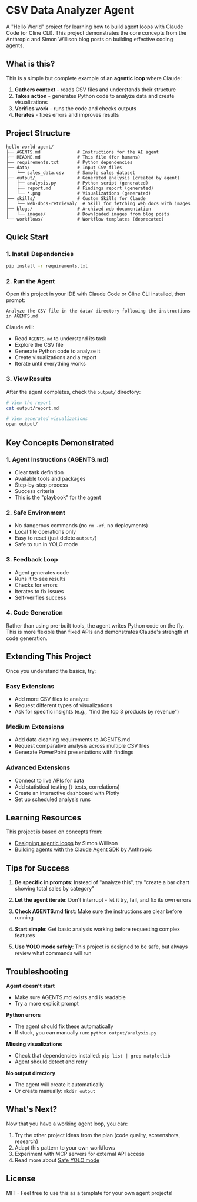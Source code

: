 # CSV Data Analyzer Agent

A "Hello World" project for learning how to build agent loops with Claude Code (or Cline CLI). This project demonstrates the core concepts from the Anthropic and Simon Willison blog posts on building effective coding agents.

## What is this?

This is a simple but complete example of an **agentic loop** where Claude:
1. **Gathers context** - reads CSV files and understands their structure
2. **Takes action** - generates Python code to analyze data and create visualizations
3. **Verifies work** - runs the code and checks outputs
4. **Iterates** - fixes errors and improves results

## Project Structure

```
hello-world-agent/
├── AGENTS.md              # Instructions for the AI agent
├── README.md              # This file (for humans)
├── requirements.txt       # Python dependencies
├── data/                  # Input CSV files
│   └── sales_data.csv     # Sample sales dataset
├── output/                # Generated analysis (created by agent)
│   ├── analysis.py        # Python script (generated)
│   ├── report.md          # Findings report (generated)
│   └── *.png              # Visualizations (generated)
├── skills/                # Custom Skills for Claude
│   └── web-docs-retrieval/  # Skill for fetching web docs with images
├── blogs/                 # Archived web documentation
│   └── images/            # Downloaded images from blog posts
└── workflows/             # Workflow templates (deprecated)
```

## Quick Start

### 1. Install Dependencies

```bash
pip install -r requirements.txt
```

### 2. Run the Agent

Open this project in your IDE with Claude Code or Cline CLI installed, then prompt:

```
Analyze the CSV file in the data/ directory following the instructions in AGENTS.md
```

Claude will:
- Read `AGENTS.md` to understand its task
- Explore the CSV file
- Generate Python code to analyze it
- Create visualizations and a report
- Iterate until everything works

### 3. View Results

After the agent completes, check the `output/` directory:

```bash
# View the report
cat output/report.md

# View generated visualizations
open output/
```

## Key Concepts Demonstrated

### 1. **Agent Instructions (AGENTS.md)**
- Clear task definition
- Available tools and packages
- Step-by-step process
- Success criteria
- This is the "playbook" for the agent

### 2. **Safe Environment**
- No dangerous commands (no `rm -rf`, no deployments)
- Local file operations only
- Easy to reset (just delete `output/`)
- Safe to run in YOLO mode

### 3. **Feedback Loop**
- Agent generates code
- Runs it to see results
- Checks for errors
- Iterates to fix issues
- Self-verifies success

### 4. **Code Generation**
Rather than using pre-built tools, the agent writes Python code on the fly. This is more flexible than fixed APIs and demonstrates Claude's strength at code generation.

## Extending This Project

Once you understand the basics, try:

### Easy Extensions
- Add more CSV files to analyze
- Request different types of visualizations
- Ask for specific insights (e.g., "find the top 3 products by revenue")

### Medium Extensions
- Add data cleaning requirements to AGENTS.md
- Request comparative analysis across multiple CSV files
- Generate PowerPoint presentations with findings

### Advanced Extensions
- Connect to live APIs for data
- Add statistical testing (t-tests, correlations)
- Create an interactive dashboard with Plotly
- Set up scheduled analysis runs

## Learning Resources

This project is based on concepts from:
- [Designing agentic loops](https://simonwillison.net/2025/Feb/10/designing-agentic-loops/) by Simon Willison
- [Building agents with the Claude Agent SDK](https://www.anthropic.com/news/building-agents-with-claude-code-sdk) by Anthropic

## Tips for Success

1. **Be specific in prompts**: Instead of "analyze this", try "create a bar chart showing total sales by category"

2. **Let the agent iterate**: Don't interrupt - let it try, fail, and fix its own errors

3. **Check AGENTS.md first**: Make sure the instructions are clear before running

4. **Start simple**: Get basic analysis working before requesting complex features

5. **Use YOLO mode safely**: This project is designed to be safe, but always review what commands will run

## Troubleshooting

**Agent doesn't start**
- Make sure AGENTS.md exists and is readable
- Try a more explicit prompt

**Python errors**
- The agent should fix these automatically
- If stuck, you can manually run: `python output/analysis.py`

**Missing visualizations**
- Check that dependencies installed: `pip list | grep matplotlib`
- Agent should detect and retry

**No output directory**
- The agent will create it automatically
- Or create manually: `mkdir output`

## What's Next?

Now that you have a working agent loop, you can:
1. Try the other project ideas from the plan (code quality, screenshots, research)
2. Adapt this pattern to your own workflows
3. Experiment with MCP servers for external API access
4. Read more about [Safe YOLO mode](https://docs.anthropic.com/en/docs/agents/safe-yolo-mode)

## License

MIT - Feel free to use this as a template for your own agent projects!
